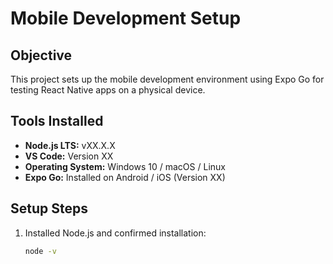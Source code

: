 # Mobile Development Setup

## Objective
This project sets up the mobile development environment using Expo Go for testing React Native apps on a physical device.

## Tools Installed
- **Node.js LTS:** vXX.X.X
- **VS Code:** Version XX
- **Operating System:** Windows 10 / macOS / Linux
- **Expo Go:** Installed on Android / iOS (Version XX)

## Setup Steps
1. Installed Node.js and confirmed installation:
   ```bash
   node -v
